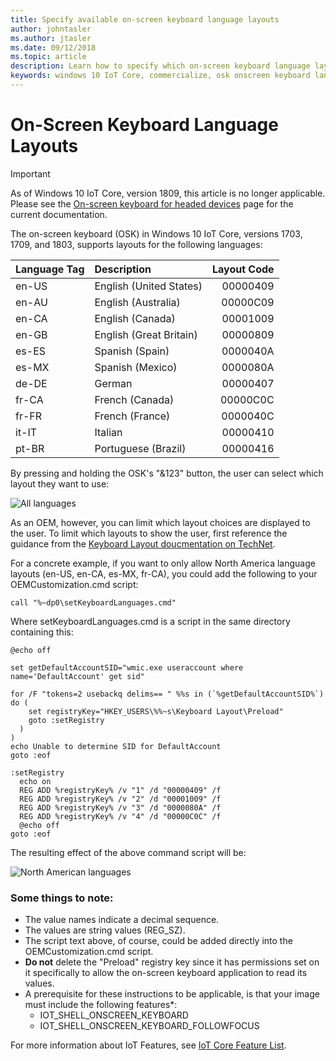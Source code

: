 ```yaml
---
title: Specify available on-screen keyboard language layouts
author: johntasler
ms.author: jtasler
ms.date: 09/12/2018
ms.topic: article
description: Learn how to specify which on-screen keyboard language layouts are available to the users of your Windows IoT device.
keywords: windows 10 IoT Core, commercialize, osk onscreen keyboard language layouts
---
```


# On-Screen Keyboard Language Layouts

> [!IMPORTANT]
> As of Windows 10 IoT Core, version 1809, this article is no longer applicable. Please see the
> [On-screen keyboard for headed devices](./OnScreenKeyboard.md) page for the current
> documentation.

The on-screen keyboard (OSK) in Windows 10 IoT Core, versions 1703, 1709, and 1803, supports
layouts for the following languages:

| Language Tag  | Description             | Layout Code |
| :------------ | :---------------------- | -----------:|
| en-US         | English (United States) |    00000409 |
| en-AU         | English (Australia)     |    00000C09 |
| en-CA         | English (Canada)        |    00001009 |
| en-GB         | English (Great Britain) |    00000809 |
| es-ES         | Spanish (Spain)         |    0000040A |
| es-MX         | Spanish (Mexico)        |    0000080A |
| de-DE         | German                  |    00000407 |
| fr-CA         | French (Canada)         |    00000C0C |
| fr-FR         | French (France)         |    0000040C |
| it-IT         | Italian                 |    00000410 |
| pt-BR         | Portuguese (Brazil)     |    00000416 |

By pressing and holding the OSK's "&123" button, the user can select which layout they want to use:

![All languages](../media/OnScreenKeyboard/AllLanguages.png)
 
As an OEM, however, you can limit which layout choices are displayed to the user. To limit which layouts to show the user, first reference the guidance from the [Keyboard Layout doucmentation on TechNet](https://technet.microsoft.com/library/cc978687.aspx).
 
For a concrete example, if you want to only allow North America language layouts (en-US, en-CA, es-MX, fr-CA), you could add the following to your OEMCustomization.cmd script:

```console
call "%~dp0\setKeyboardLanguages.cmd"
```

Where setKeyboardLanguages.cmd is a script in the same directory containing this:
 
```console
@echo off

set getDefaultAccountSID="wmic.exe useraccount where name='DefaultAccount' get sid"

for /F "tokens=2 usebackq delims== " %%s in (`%getDefaultAccountSID%`) do (
    set registryKey="HKEY_USERS\%%~s\Keyboard Layout\Preload"
    goto :setRegistry
  )
)
echo Unable to determine SID for DefaultAccount
goto :eof

:setRegistry
  echo on
  REG ADD %registryKey% /v "1" /d "00000409" /f
  REG ADD %registryKey% /v "2" /d "00001009" /f
  REG ADD %registryKey% /v "3" /d "0000080A" /f
  REG ADD %registryKey% /v "4" /d "00000C0C" /f
  @echo off
goto :eof
```

The resulting effect of the above command script will be:

![North American languages](../media/OnScreenKeyboard/NorthAmericanLanguages.png)

### Some things to note:
*  The value names indicate a decimal sequence.
*  The values are string values (REG_SZ).
*  The script text above, of course, could be added directly into the OEMCustomization.cmd script.
*  **Do not** delete the "Preload" registry key since it has permissions set on it specifically to allow the on-screen keyboard application to read its values.
*  A prerequisite for these instructions to be applicable, is that your image must include the following features*:
   * IOT_SHELL_ONSCREEN_KEYBOARD
   * IOT_SHELL_ONSCREEN_KEYBOARD_FOLLOWFOCUS

For more information about IoT Features, see [IoT Core Feature List](https://docs.microsoft.com/windows-hardware/manufacture/iot/iot-core-feature-list).
